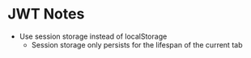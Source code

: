 # JWT Notes

- Use session storage instead of localStorage
  * Session storage only persists for the lifespan of the current tab
